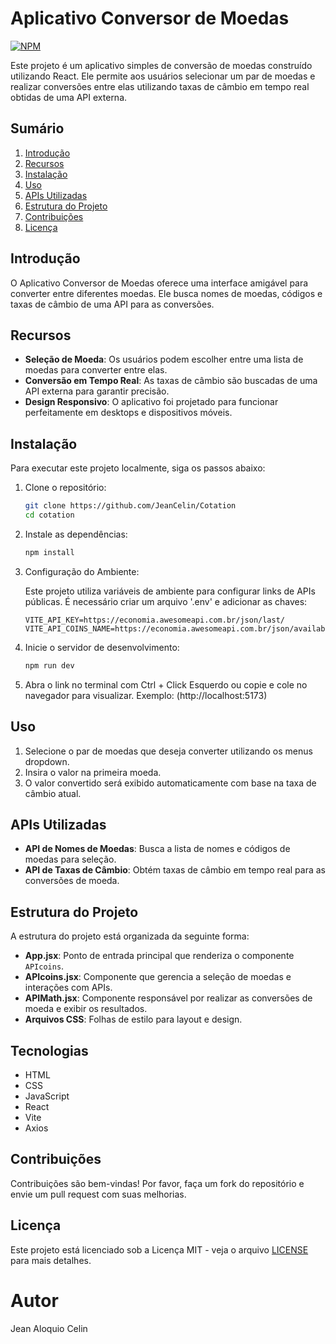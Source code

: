 # Aplicativo Conversor de Moedas

[![NPM](https://img.shields.io/npm/l/react)](https://github.com/JeanCelin/Cotation/blob/main/LICENSE)

Este projeto é um aplicativo simples de conversão de moedas construído utilizando React. Ele permite aos usuários selecionar um par de moedas e realizar conversões entre elas utilizando taxas de câmbio em tempo real obtidas de uma API externa.

## Sumário

1. [Introdução](#introdução)
2. [Recursos](#recursos)
3. [Instalação](#instalação)
4. [Uso](#uso)
5. [APIs Utilizadas](#apis-utilizadas)
6. [Estrutura do Projeto](#estrutura-do-projeto)
7. [Contribuições](#contribuições)
8. [Licença](#licença)

## Introdução

O Aplicativo Conversor de Moedas oferece uma interface amigável para converter entre diferentes moedas. Ele busca nomes de moedas, códigos  e taxas de câmbio de uma API para as conversões.

## Recursos

- **Seleção de Moeda**: Os usuários podem escolher entre uma lista de moedas para converter entre elas.
- **Conversão em Tempo Real**: As taxas de câmbio são buscadas de uma API externa para garantir precisão.
- **Design Responsivo**: O aplicativo foi projetado para funcionar perfeitamente em desktops e dispositivos móveis.

## Instalação

Para executar este projeto localmente, siga os passos abaixo:

1. Clone o repositório:

   ```bash
   git clone https://github.com/JeanCelin/Cotation
   cd cotation
   ```

2. Instale as dependências:

   ```bash
   npm install
   ```
3. Configuração do Ambiente:

   Este projeto utiliza variáveis de ambiente para configurar links de APIs públicas. É necessário criar um arquivo '.env' e adicionar as chaves:
   ```plaintext
   VITE_API_KEY=https://economia.awesomeapi.com.br/json/last/
   VITE_API_COINS_NAME=https://economia.awesomeapi.com.br/json/available
   ```

4. Inicie o servidor de desenvolvimento:

   ```bash
   npm run dev
   ```

5. Abra o link no terminal com Ctrl + Click Esquerdo ou copie e cole no navegador para visualizar. Exemplo: (http://localhost:5173)

## Uso

1. Selecione o par de moedas que deseja converter utilizando os menus dropdown.
2. Insira o valor na primeira moeda.
3. O valor convertido será exibido automaticamente com base na taxa de câmbio atual.

## APIs Utilizadas

- **API de Nomes de Moedas**: Busca a lista de nomes e códigos de moedas para seleção.
- **API de Taxas de Câmbio**: Obtém taxas de câmbio em tempo real para as conversões de moeda.

## Estrutura do Projeto

A estrutura do projeto está organizada da seguinte forma:

- **App.jsx**: Ponto de entrada principal que renderiza o componente `APIcoins`.
- **APIcoins.jsx**: Componente que gerencia a seleção de moedas e interações com APIs.
- **APIMath.jsx**: Componente responsável por realizar as conversões de moeda e exibir os resultados.
- **Arquivos CSS**: Folhas de estilo para layout e design.
  
## Tecnologias
- HTML
- CSS
- JavaScript
- React
- Vite
- Axios


## Contribuições

Contribuições são bem-vindas! Por favor, faça um fork do repositório e envie um pull request com suas melhorias.

## Licença

Este projeto está licenciado sob a Licença MIT - veja o arquivo [LICENSE](https://github.com/JeanCelin/Cotation/blob/main/LICENSE) para mais detalhes.

# Autor
Jean Aloquio Celin
